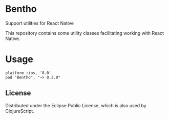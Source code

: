 # Bentho

Support utilities for React Native

This repository contains some utility classes facilitating working with React Native.

# Usage

```
platform :ios, '8.0'
pod "Bentho", "~> 0.3.0"
```

## License

Distributed under the Eclipse Public License, which is also used by ClojureScript.
